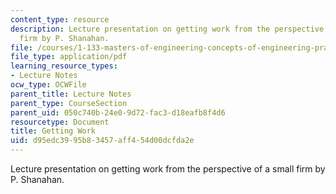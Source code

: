 ```yaml
---
content_type: resource
description: Lecture presentation on getting work from the perspective of a small
  firm by P. Shanahan.
file: /courses/1-133-masters-of-engineering-concepts-of-engineering-practice-fall-2007/d95edc3995b83457aff454d00dcfda2e_lec_04_ps.pdf
file_type: application/pdf
learning_resource_types:
- Lecture Notes
ocw_type: OCWFile
parent_title: Lecture Notes
parent_type: CourseSection
parent_uid: 050c740b-24e0-9d72-fac3-d18eafb8f4d6
resourcetype: Document
title: Getting Work
uid: d95edc39-95b8-3457-aff4-54d00dcfda2e
---
```

Lecture presentation on getting work from the perspective of a small firm by P. Shanahan.

